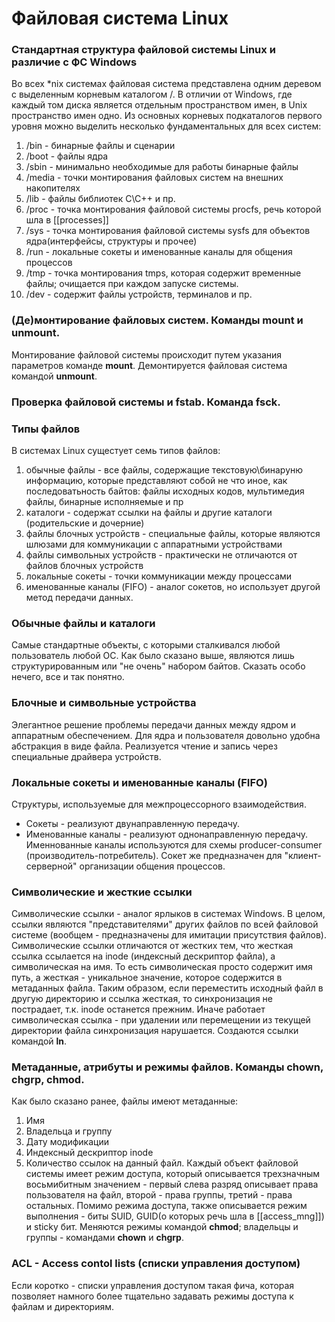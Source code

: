 # Файловая система Linux
### Стандартная структура файловой системы Linux и различие с ФС Windows
 Во всех \*nix системах файловая система представлена одним деревом с выделенным корневым каталогом /. В отличии от Windows, где каждый том диска является отдельным пространством имен, в Unix пространство имен одно. Из основных корневых подкаталогов первого уровня можно выделить несколько фундаментальных для всех систем:
 1. /bin -  бинарные файлы и сценарии
 2. /boot -  файлы ядра
 3. /sbin -  минимально необходимые для работы бинарные файлы
 4. /media - точки монтирования файловых систем на внешних накопителях
 5. /lib - файлы библиотек C\C++ и пр.
 6. /proc - точка монтирования файловой системы procfs, речь которой шла в [[processes]]
 7. /sys - точка монтирования файловой системы sysfs для объектов ядра(интерфейсы, структуры и прочее)
 8. /run - локальные сокеты и именованные каналы для общения  процессов
 9. /tmp - точка монтирования tmps, которая содержит временные файлы; очищается при каждом запуске системы.
 10. /dev - содержит файлы устройств, терминалов и пр.
### (Де)монтирование файловых систем. Команды mount и unmount.
Монтирование файловой системы происходит путем указания параметров команде **mount**. Демонтируется файловая система командой **unmount**.
### Проверка файловой системы и fstab. Команда fsck.
### Типы файлов
В системах Linux сущестует семь типов файлов:
1. обычные файлы - все файлы, содержащие текстовую\бинаруню информацию, которые представляют собой не что иное, как последоватьность байтов: файлы исходных кодов, мультимедия файлы, бинарные исполняемые и пр
2. каталоги - содержат ссылки на файлы и другие каталоги (родительские и дочерние) 
3. файлы блочных устройств - специальные файлы, которые являются шлюзами для коммуникации с аппаратными устройствами
4. файлы символьных устройств - практически не отличаются от файлов блочных устройств 
5. локальные сокеты - точки коммуникации между процессами
6. именованные каналы (FIFO) - аналог сокетов, но использует другой метод передачи данных.
### Обычные файлы и каталоги
Самые стандартные объекты, с которыми сталкивался любой пользователь любой ОС.  Как было сказано выше, являются лишь структурированным или "не очень" набором байтов. Сказать особо нечего, все и так понятно.
### Блочные и символьные устройства 
Элегантное решение проблемы передачи данных между ядром и аппаратным обеспечением. Для ядра и пользователя довольно удобна абстракция в виде файла. Реализуется чтение и запись через специальные драйвера устройств.
### Локальные сокеты и именованные каналы (FIFO)
Структуры, используемые для межпроцессорного взаимодействия. 
- Сокеты - реализуют двунаправленную передачу.
- Именованные каналы - реализуют однонаправленную передачу.
Именнованные каналы используются для схемы producer-consumer (производитель-потребитель). Сокет же предназначен для "клиент-серверной" организации общения процессов.
### Символические и жесткие ссылки
Символические ссылки - аналог ярлыков в системах Windows. В целом, ссылки являются "представителями" других файлов по всей файловой системе (вообщем - предназначены для имитации присутствия файлов). Символические ссылки отличаются от жестких тем, что жесткая ссылка ссылается на inode (индексный дескриптор файла), а символическая на имя. То есть символическая просто содержит имя путь, а жесткая - уникальное значение, которое содержится в метаданных файла. Таким образом, если переместить исходный файл в другую директорию и ссылка жесткая, то синхронизация не пострадает, т.к. inode останется прежним. Иначе работает символическая ссылка - при удалении или перемещении из текущей директории файла синхронизация нарушается. Создаются ссылки командой **ln**.
### Метаданные, атрибуты и режимы файлов. Команды chown, chgrp, chmod.
Как было сказано ранее, файлы имеют метаданные:
1. Имя
2. Владельца и группу
3. Дату модификации 
4. Индексный дескриптор inode
5. Количество ссылок на данный файл.
Каждый объект файловой системы имеет режим доступа, который описывается трехзначным восьмибитным значением - первый слева разряд описывает права пользователя на файл, второй - права группы, третий - права остальных. Помимо режима доступа, также описывается режим выполнения - биты SUID, GUID(о которых речь шла в [[access_mng]]) и sticky бит. Меняются режимы командой **chmod**; владельцы и группы - командами **chown** и **chgrp**.

### ACL - Access contol lists (списки управления доступом)
Если коротко - списки управления доступом такая фича, которая позволяет намного более тщательно задавать режимы доступа к файлам и директориям.